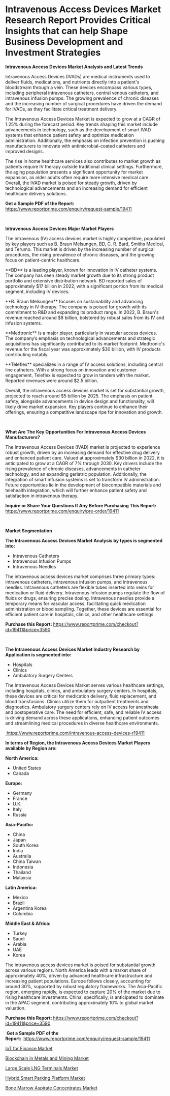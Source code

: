 <p><h1>Intravenous Access Devices Market Research Report Provides Critical Insights that can help Shape Business Development and Investment Strategies</h1></p><p><strong>Intravenous Access Devices Market Analysis and Latest Trends</strong></p>
<p><p>Intravenous Access Devices (IVADs) are medical instruments used to deliver fluids, medications, and nutrients directly into a patient's bloodstream through a vein. These devices encompass various types, including peripheral intravenous catheters, central venous catheters, and intravenous infusion pumps. The growing prevalence of chronic diseases and the increasing number of surgical procedures have driven the demand for IVADs, as they facilitate critical treatment delivery.</p><p>The Intravenous Access Devices Market is expected to grow at a CAGR of 1.25% during the forecast period. Key trends shaping this market include advancements in technology, such as the development of smart IVAD systems that enhance patient safety and optimize medication administration. Additionally, the emphasis on infection prevention is pushing manufacturers to innovate with antimicrobial-coated catheters and improved designs.</p><p>The rise in home healthcare services also contributes to market growth as patients require IV therapy outside traditional clinical settings. Furthermore, the aging population presents a significant opportunity for market expansion, as older adults often require more intensive medical care. Overall, the IVAD market is poised for steady growth, driven by technological advancements and an increasing demand for efficient healthcare delivery solutions.</p></p>
<p><strong>Get a Sample PDF of the Report:&nbsp;</strong> <a href="https://www.reportprime.com/enquiry/request-sample/19411?utm_campaign=121&utm_medium=2&utm_source=Github&utm_content=ia&utm_term=23112024&utm_id=intravenous-access-devices">https://www.reportprime.com/enquiry/request-sample/19411</a></p>
<p>&nbsp;</p>
<p><strong>Intravenous Access Devices Major Market Players</strong></p>
<p><p>The intravenous (IV) access devices market is highly competitive, populated by key players such as B. Braun Melsungen, BD, C. R. Bard, Smiths Medical, and Terumo. This market is driven by the increasing number of surgical procedures, the rising prevalence of chronic diseases, and the growing focus on patient-centric healthcare.</p><p>**BD** is a leading player, known for innovation in IV catheter systems. The company has seen steady market growth due to its strong product portfolio and extensive distribution network. BD reported sales of approximately $17 billion in 2022, with a significant portion from its medical segment, including IV devices.</p><p>**B. Braun Melsungen** focuses on sustainability and advancing technology in IV therapy. The company is poised for growth with its commitment to R&D and expanding its product range. In 2022, B. Braun's revenue reached around $8 billion, bolstered by robust sales from its IV and infusion systems.</p><p>**Medtronic** is a major player, particularly in vascular access devices. The company’s emphasis on technological advancements and strategic acquisitions has significantly contributed to its market footprint. Medtronic's revenue for the fiscal year was approximately $30 billion, with IV products contributing notably.</p><p>**Teleflex** specializes in a range of IV access solutions, including central line catheters. With a strong focus on innovation and customer engagement, Teleflex is expected to grow in tandem with the market. Reported revenues were around $2.5 billion.</p><p>Overall, the intravenous access devices market is set for substantial growth, projected to reach around $5 billion by 2025. The emphasis on patient safety, alongside advancements in device design and functionality, will likely drive market expansion. Key players continue to enhance their offerings, ensuring a competitive landscape ripe for innovation and growth.</p></p>
<p>&nbsp;</p>
<p><strong>What Are The Key Opportunities For Intravenous Access Devices Manufacturers?</strong></p>
<p><p>The Intravenous Access Devices (IVAD) market is projected to experience robust growth, driven by an increasing demand for effective drug delivery and enhanced patient care. Valued at approximately $30 billion in 2022, it is anticipated to grow at a CAGR of 7% through 2030. Key drivers include the rising prevalence of chronic diseases, advancements in catheter technology, and an expanding geriatric population. Additionally, the integration of smart infusion systems is set to transform IV administration. Future opportunities lie in the development of biocompatible materials and telehealth integration, which will further enhance patient safety and satisfaction in intravenous therapy.</p></p>
<p><strong>Inquire or Share Your Questions If Any Before Purchasing This Report:</strong> <a href="https://www.reportprime.com/enquiry/pre-order/19411?utm_campaign=121&utm_medium=2&utm_source=Github&utm_content=ia&utm_term=23112024&utm_id=intravenous-access-devices">https://www.reportprime.com/enquiry/pre-order/19411</a></p>
<p>&nbsp;</p>
<p><strong>Market Segmentation</strong></p>
<p><strong>The Intravenous Access Devices Market Analysis by types is segmented into:</strong></p>
<p><ul><li>Intravenous Catheters</li><li>Intravenous Infusion Pumps</li><li>Intravenous Needles</li></ul></p>
<p><p>The intravenous access devices market comprises three primary types: intravenous catheters, intravenous infusion pumps, and intravenous needles. Intravenous catheters are flexible tubes inserted into veins for medication or fluid delivery. Intravenous infusion pumps regulate the flow of fluids or drugs, ensuring precise dosing. Intravenous needles provide a temporary means for vascular access, facilitating quick medication administration or blood sampling. Together, these devices are essential for efficient patient care in hospitals, clinics, and other healthcare settings.</p></p>
<p><strong>Purchase this Report:&nbsp;</strong><a href="https://www.reportprime.com/checkout?id=19411&price=3590&utm_campaign=121&utm_medium=2&utm_source=Github&utm_content=ia&utm_term=23112024&utm_id=intravenous-access-devices">https://www.reportprime.com/checkout?id=19411&price=3590</a></p>
<p>&nbsp;</p>
<p><strong>The Intravenous Access Devices Market Industry Research by Application is segmented into:</strong></p>
<p><ul><li>Hospitals</li><li>Clinics</li><li>Ambulatory Surgery Centers</li></ul></p>
<p><p>The Intravenous Access Devices Market serves various healthcare settings, including hospitals, clinics, and ambulatory surgery centers. In hospitals, these devices are critical for medication delivery, fluid replacement, and blood transfusions. Clinics utilize them for outpatient treatments and diagnostics. Ambulatory surgery centers rely on IV access for anesthesia and postoperative care. The need for efficient, safe, and reliable IV access is driving demand across these applications, enhancing patient outcomes and streamlining medical procedures in diverse healthcare environments.</p></p>
<p><a href="https://www.reportprime.com/intravenous-access-devices-r19411?utm_campaign=121&utm_medium=2&utm_source=Github&utm_content=ia&utm_term=23112024&utm_id=intravenous-access-devices">&nbsp;https://www.reportprime.com/intravenous-access-devices-r19411</a></p>
<p><strong>In terms of Region, the Intravenous Access Devices Market Players available by Region are:</strong></p>
<p>
    <p> <strong> North America: </strong>
        <ul>
            <li>United States</li>
            <li>Canada</li>
        </ul>
        </p> 
    <p> <strong> Europe: </strong>
        <ul>
            <li>Germany</li>
            <li>France</li>
            <li>U.K.</li>
            <li>Italy</li>
            <li>Russia</li>
        </ul>
        </p> 
    <p> <strong> Asia-Pacific: </strong>
        <ul>
            <li>China</li>
            <li>Japan</li>
            <li>South Korea</li>
            <li>India</li>
            <li>Australia</li>
            <li>China Taiwan</li>
            <li>Indonesia</li>
            <li>Thailand</li>
            <li>Malaysia</li>
        </ul>
        </p> 
    <p> <strong> Latin America: </strong>
        <ul>
            <li>Mexico</li>
            <li>Brazil</li>
            <li>Argentina Korea</li>
            <li>Colombia</li>
        </ul>
        </p> 
    <p> <strong> Middle East & Africa: </strong>
        <ul>
            <li>Turkey</li>
            <li>Saudi</li>
            <li>Arabia</li>
            <li>UAE</li>
            <li>Korea</li>
        </ul>
    </p>
    </p>
<p><p>The intravenous access devices market is poised for substantial growth across various regions. North America leads with a market share of approximately 40%, driven by advanced healthcare infrastructure and increasing patient populations. Europe follows closely, accounting for around 30%, supported by robust regulatory frameworks. The Asia-Pacific region, emerging rapidly, is expected to capture 20% of the market due to rising healthcare investments. China, specifically, is anticipated to dominate in the APAC segment, contributing approximately 10% to global market valuation.</p></p>
<p><strong>Purchase this Report: </strong><a href="https://www.reportprime.com/checkout?id=19411&price=3590&utm_campaign=121&utm_medium=2&utm_source=Github&utm_content=ia&utm_term=23112024&utm_id=intravenous-access-devices">https://www.reportprime.com/checkout?id=19411&price=3590</a></p>
<p>&nbsp;<strong>Get a Sample PDF of the Report:&nbsp;&nbsp;</strong><a href="https://www.reportprime.com/enquiry/request-sample/19411?utm_campaign=121&utm_medium=2&utm_source=Github&utm_content=ia&utm_term=23112024&utm_id=intravenous-access-devices">https://www.reportprime.com/enquiry/request-sample/19411</a></p>
<p><strong></strong></p>
<p><p><a href="https://issuu.com/reportprime-2/docs/iot-for-finance-market-size-2030.pp_6e722017703a95?utm_campaign=121&utm_medium=2&utm_source=Github&utm_content=ia&utm_term=23112024&utm_id=intravenous-access-devices">IoT for Finance Market</a></p><p><a href="https://issuu.com/reportprime-2/docs/blockchain-in-metals-and-mining-mar_0f514f3b0c9bff?utm_campaign=121&utm_medium=2&utm_source=Github&utm_content=ia&utm_term=23112024&utm_id=intravenous-access-devices">Blockchain in Metals and Mining Market</a></p><p><a href="https://www.linkedin.com/pulse/large-scale-lng-terminals-market-evolution-future-outlook-n6q2e?utm_campaign=121&utm_medium=2&utm_source=Github&utm_content=ia&utm_term=23112024&utm_id=intravenous-access-devices">Large Scale LNG Terminals Market</a></p><p><a href="https://www.linkedin.com/pulse/global-hybrid-smart-parking-platform-market-overview-jbjxf?utm_campaign=121&utm_medium=2&utm_source=Github&utm_content=ia&utm_term=23112024&utm_id=intravenous-access-devices">Hybrid Smart Parking Platform Market</a></p><p><a href="https://www.linkedin.com/pulse/bone-marrow-aspirate-concentrates-market-trends-historical-zeroc?utm_campaign=121&utm_medium=2&utm_source=Github&utm_content=ia&utm_term=23112024&utm_id=intravenous-access-devices">Bone Marrow Aspirate Concentrates Market</a></p></p>